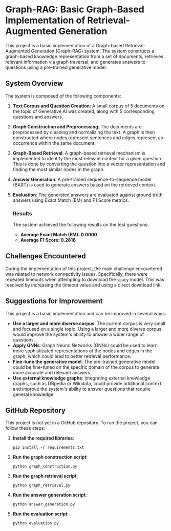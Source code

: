 # Graph-RAG: Basic Graph-Based Implementation of Retrieval-Augmented Generation

This project is a basic implementation of a Graph-based Retrieval-Augmented Generation (Graph-RAG) system. The system constructs a graph-based knowledge representation from a set of documents, retrieves relevant information via graph traversal, and generates answers to questions using a pre-trained generative model.

## System Overview

The system is composed of the following components:

1.  **Text Corpus and Question Creation**: A small corpus of 5 documents on the topic of Generative AI was created, along with 5 corresponding questions and answers.
2.  **Graph Construction and Preprocessing**: The documents are preprocessed by cleaning and normalizing the text. A graph is then constructed where nodes represent sentences and edges represent co-occurrence within the same document.
3.  **Graph-Based Retrieval**: A graph-based retrieval mechanism is implemented to identify the most relevant context for a given question. This is done by converting the question into a vector representation and finding the most similar nodes in the graph.
4.  **Answer Generation**: A pre-trained sequence-to-sequence model (BART) is used to generate answers based on the retrieved context.
5.  **Evaluation**: The generated answers are evaluated against ground truth answers using Exact Match (EM) and F1 Score metrics.

    ### Results

    The system achieved the following results on the test questions:

    *   **Average Exact Match (EM): 0.0000**
    *   **Average F1 Score: 0.2818**

## Challenges Encountered

During the implementation of this project, the main challenge encountered was related to network connectivity issues. Specifically, there were repeated timeouts when attempting to download the `spacy` model. This was resolved by increasing the timeout value and using a direct download link.

## Suggestions for Improvement

This project is a basic implementation and can be improved in several ways:

*   **Use a larger and more diverse corpus**: The current corpus is very small and focused on a single topic. Using a larger and more diverse corpus would improve the system's ability to answer a wider range of questions.
*   **Apply GNNs**: Graph Neural Networks (GNNs) could be used to learn more sophisticated representations of the nodes and edges in the graph, which could lead to better retrieval performance.
*   **Fine-tune the generative model**: The pre-trained generative model could be fine-tuned on the specific domain of the corpus to generate more accurate and relevant answers.
*   **Use external knowledge graphs**: Integrating external knowledge graphs, such as DBpedia or Wikidata, could provide additional context and improve the system's ability to answer questions that require general knowledge.

## GitHub Repository

This project is not yet in a GitHub repository. To run the project, you can follow these steps:

1.  **Install the required libraries**:

    ```
    pip install -r requirements.txt
    ```

2.  **Run the graph construction script**:

    ```
    python graph_construction.py
    ```

3.  **Run the graph retrieval script**:

    ```
    python graph_retrieval.py
    ```

4.  **Run the answer generation script**:

    ```
    python answer_generation.py
    ```

5.  **Run the evaluation script**:

    ```
    python evaluation.py
    ```
